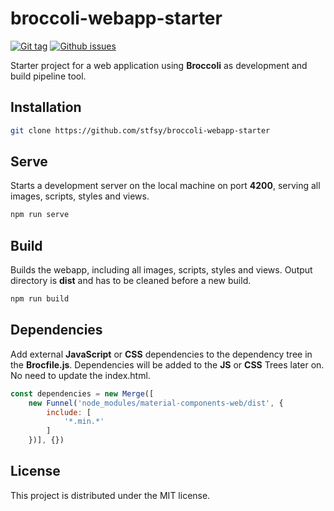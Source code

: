 # broccoli-webapp-starter

[![Git tag](https://img.shields.io/github/tag/stfsy/broccoli-webapp-starter.svg)](https://github.com/stfsy/broccoli-webapp-starter/releases)
[![Github issues](https://img.shields.io/github/issues/stfsy/broccoli-webapp-starter.svg)](https://github.com/stfsy/broccoli-webapp-starter/issues)

Starter project for a web application using **Broccoli** as development and build pipeline tool.

## Installation

```bash
git clone https://github.com/stfsy/broccoli-webapp-starter
```

## Serve

Starts a development server on the local machine on port **4200**, serving all images, scripts, styles and views. 

```bash
npm run serve
```

## Build

Builds the webapp, including all images, scripts, styles and views. Output directory is **dist** and has to be cleaned before a new build.

```bash
npm run build
```

## Dependencies

Add external **JavaScript** or **CSS** dependencies to the dependency tree in the **Brocfile.js**. Dependencies will be added to the **JS** or **CSS** Trees later on. No need to update the index.html.

```javascript
const dependencies = new Merge([
    new Funnel('node_modules/material-components-web/dist', {
        include: [
            '*.min.*'
        ]
    })], {})
```

## License

This project is distributed under the MIT license.
